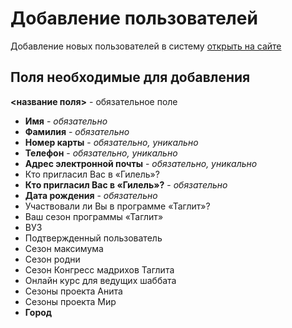 # Добавление пользователей

Добавление новых пользователей в систему  [открыть на сайте](http://club.hillel.ru/accounts/add/)

## Поля необходимые для добавления
**<название поля>** - обязательное поле
* **Имя** - *обязательно*
* **Фамилия** - *обязательно*
* **Номер карты** - *обязательно, уникально*
* **Телефон** - *обязательно, уникально*
* **Адрес электронной почты** - *обязательно, уникально*
* Кто пригласил Вас в «Гилель»?
* **Кто пригласил Вас в «Гилель»?** - *обязательно*
* **Дата рождения** - *обязательно*
* Участвовали ли Вы в программе «Таглит»?
* Ваш сезон программы «Таглит» 
* ВУЗ 
* Подтвержденный пользователь
* Сезон максимума
* Сезон родни
* Сезон Конгресс мадрихов Таглита
* Онлайн курс для ведущих шаббата
* Сезоны проекта Анита
* Сезоны проекта Мир
* **Город**
